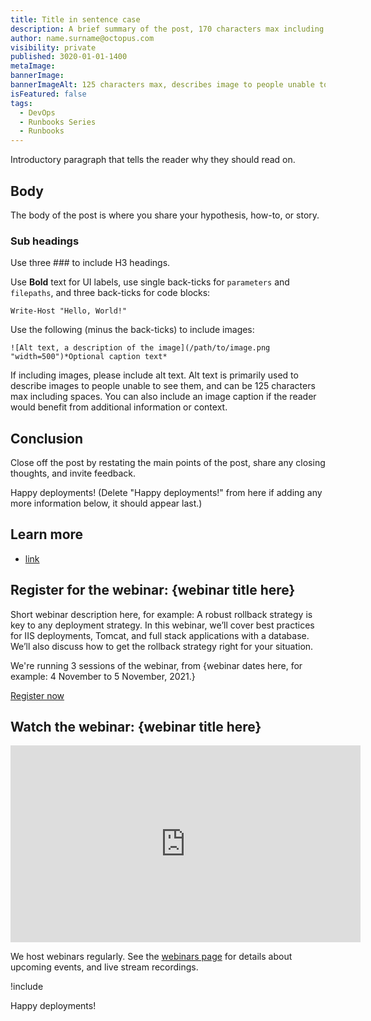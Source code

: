 ```yaml
---
title: Title in sentence case
description: A brief summary of the post, 170 characters max including spaces.
author: name.surname@octopus.com
visibility: private
published: 3020-01-01-1400
metaImage: 
bannerImage: 
bannerImageAlt: 125 characters max, describes image to people unable to see it.
isFeatured: false
tags: 
  - DevOps
  - Runbooks Series
  - Runbooks
---
```


<!-- see https://github.com/OctopusDeploy/blog/blob/master/tags.txt for a comprehensive list of tags -->

Introductory paragraph that tells the reader why they should read on.

## Body

The body of the post is where you share your hypothesis, how-to, or story.

### Sub headings

Use three ### to include H3 headings.

Use **Bold** text for UI labels, use single back-ticks for `parameters` and `filepaths`, and three back-ticks for code blocks:

```
Write-Host "Hello, World!"
```

Use the following (minus the back-ticks) to include images:

```
![Alt text, a description of the image](/path/to/image.png "width=500")*Optional caption text*
```
If including images, please include alt text. Alt text is primarily used to describe images to people unable to see them, and can be 125 characters max including spaces. You can also include an image caption if the reader would benefit from additional information or context.

## Conclusion

Close off the post by restating the main points of the post, share any closing thoughts, and invite feedback.

Happy deployments! (Delete "Happy deployments!" from here if adding any more information below, it should appear last.)

## Learn more

- [link](https://www.example.com/resource)

## Register for the webinar: {webinar title here}

Short webinar description here, for example: A robust rollback strategy is key to any deployment strategy. In this webinar, we’ll cover best practices for IIS deployments, Tomcat, and full stack applications with a database. We’ll also discuss how to get the rollback strategy right for your situation. 

We're running 3 sessions of the webinar, from {webinar dates here, for example: 4 November to 5 November, 2021.}

<span><a class="btn btn-success" href="/events/rollback-strategies-with-octopus-deploy">Register now</a></span>

## Watch the webinar: {webinar title here}

<iframe width="560" height="315" src="https://www.youtube.com/embed/F_V7r80aDbo" title="YouTube video player" frameborder="0" allow="accelerometer; autoplay; clipboard-write; encrypted-media; gyroscope; picture-in-picture" allowfullscreen></iframe>

We host webinars regularly. See the [webinars page](https://octopus.com/events) for details about upcoming events, and live stream recordings.

!include <q2-2022-newsletter-cta>

Happy deployments! 
